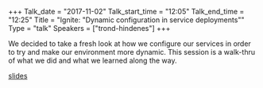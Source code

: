 +++
Talk_date = "2017-11-02"
Talk_start_time = "12:05"
Talk_end_time = "12:25"
Title = "Ignite: \"Dynamic configuration in service deployments\""
Type = "talk"
Speakers = ["trond-hindenes"]
+++

We decided to take a fresh look at how we configure our services in order to try and make our environment more dynamic. This session is a walk-thru of what we did and what we learned along the way.

[slides](/events/2017-oslo/slides/trond-hindenes.pdf)
